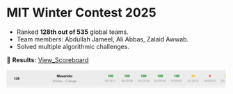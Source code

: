 # MIT Winter Contest 2025
- Ranked **128th out of 535** global teams.
- Team members: Abdullah Jameel, Ali Abbas, Zalaid Awwab.
- Solved multiple algorithmic challenges.

🔗 **Results:** [View_Scoreboard](https://mitit.org/Contest/ViewScoreboard/beginner-2025)

![MIT Winter Contest Screenshot](https://github.com/abdullahxyz85/my-achievements/blob/main/MIT-Winter-Contest.png)

